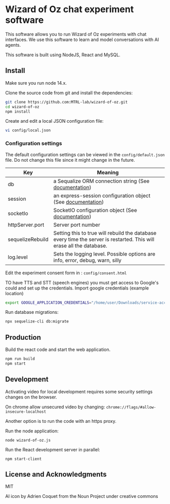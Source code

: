 # Wizard of Oz chat experiment software

This software allows you to run Wizard of Oz experiments with chat interfaces. We use this software to learn and model conversations with AI agents.

This software is built using NodeJS, React and MySQL.

## Install

Make sure you run node 14.x.

Clone the source code from git and install the dependencies:

```sh
git clone https://github.com:MTRL-lab/wizard-of-oz.git
cd wizard-of-oz
npm install
```

Create and edit a local JSON configuration file:

```sh
vi config/local.json
```

### Configuration settings

The default configuration settings can be viewed in the `config/default.json` file. Do not change this file since it might change in the future.

| Key | Meaning |
| ----| --------|
| db | a Sequalize ORM connection string (See [documentation](https://sequelize.org/master/manual/getting-started.html)) |
| session | an express-session configuration object (See [documentation](https://github.com/expressjs/session)) |
| socketIo | SocketIO configuration object (See [documentation](https://socket.io/docs/v4/server-initialization/#Socket-IO-server-options))
| httpServer.port | Server port number |
| sequelizeRebuild | Setting this to true will rebuild the database every time the server is restarted. This will erase all the database. |
| log.level | Sets the logging level. Possible options are info, error, debug, warn, silly |

Edit the experiment consent form in : `config/consent.html`

TO have TTS and STT (speech engines) you must get access to Google's could and set up the credentials.
Import google credentials (example location)
```bash
export GOOGLE_APPLICATION_CREDENTIALS="/home/user/Downloads/service-account-file.json"
```

Run database migrations:
```bash
npx sequelize-cli db:migrate
```

## Production

Build the react code and start the web application.

```sh
npm run build
npm start
```

## Development

Activating video for local development requires some security settings changes on the browser.

On chrome allow unsecured video by changing: `chrome://flags/#allow-insecure-localhost`

Another option is to run the code with an https proxy.

Run the node application:

```
node wizard-of-oz.js
```

Run the React development server in parallel:

```
npm start-client
```

## License and Acknowledgments

MIT

AI icon by Adrien Coquet from the Noun Project under creative commons
